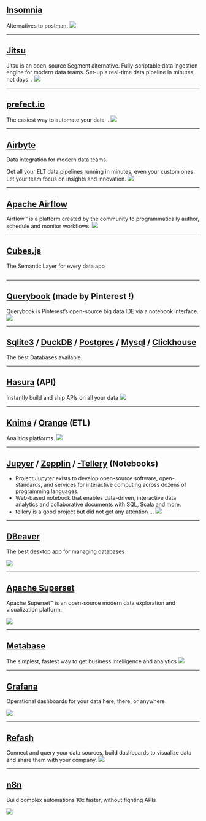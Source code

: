 ## [Insomnia](https://insomnia.rest/)
Alternatives to postman.
![](https://insomnia.rest/images/home/product-ui.png)
___
## [Jitsu](https://jitsu.com/)
Jitsu is an open-source Segment alternative. Fully-scriptable data ingestion engine for modern data teams. Set-up a real-time data pipeline in minutes, not days  .
![](https://cf.appdrag.com/dashboard-openvm-clo-b2d42c/uploads/Jitsu-2-ljxI.jpg)
___
## [prefect.io](https://prefect.io)
The easiest way to automate your data  .
![](https://www.prefect.io/_next/image?url=https%3A%2F%2Fcdn.sanity.io%2Fimages%2F3ugk85nk%2Fproduction%2F3e03eb065aa5612b4d965465d406287e28d654e0-3024x1976.png%3Fq%3D90%26fit%3Dmax%26auto%3Dformat&w=1920&q=75)
___
## [Airbyte](https://airbyte.com/)
Data integration for modern data teams.

Get all your ELT data pipelines running in minutes, even your custom ones. Let your team focus on insights and innovation.
![](https://assets-global.website-files.com/605e01bc25f7e19a82e74788/64f890ef6f224eb14c2bbd6e_airbyte%20home%20video%20opt.gif)
___
## [Apache Airflow](https://airflow.apache.org)
Airflow™ is a platform created by the community to programmatically author, schedule and monitor workflows. 
![](https://theaisummer.com/static/c9ade90b8812a0958915563e5058db44/ee604/apache-airflow-tutorial.png)
___
## [Cubes.js](https://cube.dev/)
The Semantic Layer for every data app

![]()
___
## [Querybook](https://www.querybook.org/) (made by Pinterest !)
Querybook is Pinterest’s open-source big data IDE via a notebook interface.
![](https://www.querybook.org/img/homepage.png)
___

## [Sqlite3](https://www.sqlite.org/index.html) / [DuckDB](https://duckdb.org/) / [Postgres](https://www.postgresql.org/) / [Mysql](https://www.mysql.com/) / [Clickhouse](https://clickhouse.com/)
The best Databases available.
___
## [Hasura](https://hasura.io/) (API)
Instantly build and ship APIs on all your data
![](https://hasura.io/blog/content/images/2019/10/hasura-console.png)
___

## [Knime](https://www.knime.com/data-mining-software) /  [Orange](https://orangedatamining.com/)  (ETL)
Analitics platforms.
![](https://orangedatamining.com/blog_img/2023/2023-09-19-fairness-reweighing-preprocessor-thumb.png)
___

## [Jupyer](https://jupyter.org/) / [Zepplin](https://github.com/apache/zeppelin) / [-Tellery]() (Notebooks) 

- Project Jupyter exists to develop open-source software, open-standards, and services for interactive computing across dozens of programming languages.
- Web-based notebook that enables data-driven, interactive data analytics and collaborative documents with SQL, Scala and more.
- tellery is a good project but did not get any attention ...
![](https://miro.medium.com/v2/resize:fit:1400/1*Y3aNGoRED2q0pWjlHmr9wg.png)
___

## [DBeaver](https://dbeaver.io/)
The best desktop app for managing databases

![](https://dbeaver.io/wp-content/uploads/2018/03/data_edit-450x220.png)
___
## [Apache Superset](https://superset.apache.org/)
Apache Superset™ is an open-source modern data exploration and visualization platform.

![](https://superset.apache.org/img/hero-screenshot.jpg)
___
## [Metabase](https://www.metabase.com/)
The simplest, fastest way to get business intelligence and analytics
![](https://www.metabase.com/images/love/Es5pzezXAAIO0Ui.png)
___
## [Grafana](https://grafana.com/)
Operational dashboards for your data here, there, or anywhere

![](https://grafana.com/static/assets/img/diagrams/mobile-diagram.png)
___
## [Refash](https://redash.io/)
Connect and query your data sources, build dashboards to visualize data and share them with your company.
![](https://redash.io/assets/images/elements/dashboard.png)
___
## [n8n](https://n8n.io/)
Build complex automations 10x faster, without fighting APIs 

![](https://n8niostorageaccount.blob.core.windows.net/n8nio-strapi-blobs-prod/assets/screen_custom_error_handling_v4_584_d8793aaa1b.png)
